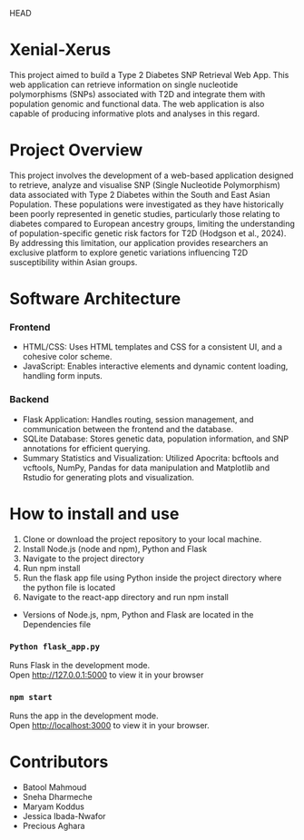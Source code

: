 HEAD
# Xenial-Xerus 
This project aimed to build a Type 2 Diabetes SNP Retrieval Web App. This web application can retrieve information on single nucleotide polymorphisms (SNPs) associated with T2D and integrate them with population genomic and functional data. The web application is also capable of producing informative plots and analyses in this regard.



# Project Overview 
This project involves the development of a web-based application designed to retrieve, analyze and visualise SNP (Single Nucleotide Polymorphism) data associated with Type 2 Diabetes within the South and East Asian Population. These populations were investigated as they have historically been poorly represented in genetic studies, particularly those relating to diabetes compared to European ancestry groups, limiting the understanding of population-specific genetic risk factors for T2D (Hodgson et al., 2024). By addressing this limitation, our application provides researchers an exclusive platform to explore genetic variations influencing T2D susceptibility within Asian groups.


# Software Architecture
### Frontend
* HTML/CSS: Uses HTML templates and CSS for a consistent UI, and a cohesive color scheme.
* JavaScript: Enables interactive elements and dynamic content loading, handling form inputs.
### Backend
* Flask Application: Handles routing, session management, and communication between the frontend and the database.
* SQLite Database: Stores genetic data, population information, and SNP annotations for efficient querying.
* Summary Statistics and Visualization: Utilized Apocrita: bcftools and vcftools, NumPy, Pandas for data manipulation and Matplotlib and Rstudio for generating plots and visualization.

# How to install and use
1. Clone or download the project repository to your local machine.
2. Install Node.js (node and npm), Python and Flask
3. Navigate to the project directory
4. Run npm install
5. Run the flask app file using Python inside the project directory where the python file is located
6. Navigate to the react-app directory and run npm install
* Versions of Node.js, npm, Python and Flask are located in the Dependencies file
  
### `Python flask_app.py`

Runs Flask in the development mode.\
Open http://127.0.0.1:5000 to view it in your browser

### `npm start`

Runs the app in the development mode.\
Open [http://localhost:3000](http://localhost:3000) to view it in your browser.


# Contributors 
* Batool Mahmoud
* Sneha Dharmeche
* Maryam Koddus
* Jessica Ibada-Nwafor
* Precious Aghara


